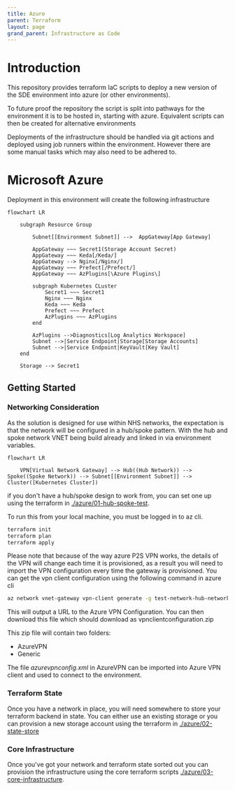 ```yaml
---
title: Azure
parent: Terraform
layout: page
grand_parent: Infrastructure as Code
---
```


# Introduction
This repository provides terraform IaC scripts to deploy a new version of the SDE environment into azure (or other environments).

To future proof the repository the script is split into pathways for the environment it is to be hosted in, starting with azure. Equivalent scripts can then be created for alternative environments

Deployments of the infrastructure should be handled via git actions and deployed using job runners within the environment. However there are some manual tasks which may also need to be adhered to.

# Microsoft Azure
Deployment in this environment will create the following infrastructure

```mermaid
flowchart LR
    
    subgraph Resource Group
        
        Subnet[[Environment Subnet]] -->  AppGateway[App Gateway]

        AppGateway ~~~ Secret1(Storage Account Secret)
        AppGateway ~~~ Keda[/Keda/]
        AppGateway --> Nginx[/Nginx/]
        AppGateway ~~~ Prefect[/Prefect/]
        AppGateway ~~~ AzPlugins[\Azure Plugins\]
        
        subgraph Kubernetes CLuster
            Secret1 ~~~ Secret1
            Nginx ~~~ Nginx 
            Keda ~~~ Keda
            Prefect ~~~ Prefect
            AzPlugins ~~~ AzPlugins
        end

        AzPlugins -->Diagnostics[Log Analytics Workspace]
        Subnet -->|Service Endpoint|Storage[Storage Accounts]
        Subnet -->|Service Endpoint|KeyVault[Key Vault]
    end

    Storage --> Secret1

```

## Getting Started
### Networking Consideration
As the solution is designed for use within NHS networks, the expectation is that the network will be configured in a hub/spoke pattern. With the hub and spoke network VNET being build already and linked in via environment variables.

```mermaid
flowchart LR

    VPN[Virtual Network Gateway] --> Hub((Hub Network)) --> Spoke((Spoke Network)) --> Subnet[[Environment Subnet]] --> Cluster([Kubernetes Cluster])

```

if you don't have a hub/spoke design to work from, you can set one up using the terraform in [./azure/01-hub-spoke-test](azure/01-hub-spoke-test).

To run this from your local machine, you must be logged in to az cli.

```bash
terraform init
terraform plan
terraform apply
```

Please note that because of the way azure P2S VPN works, the details of the VPN will change each time it is provisioned, as a result you will need to import the VPN configuration every time the gateway is provisioned. You can get the vpn client configuration using the following command in azure cli

```bash
az network vnet-gateway vpn-client generate -g test-network-hub-network-rg -n test-network-vpngw -o tsv
```

This will output a URL to the Azure VPN Configuration. You can then download this file which should download as vpnclientconfiguration.zip

This zip file will contain two folders:

* AzureVPN
* Generic

The file *azurevpnconfig.xml* in AzureVPN can be imported into Azure VPN client and used to connect to the environment.

### Terraform State
Once you have a network in place, you will need somewhere to store your terraform backend in state. You can either use an existing storage or you can provision a new storage account using the terraform in [./azure/02-state-store](./azure/02-state-store/)

### Core Infrastructure
Once you've got your network and terraform state sorted out you can provision the infrastructure using the core terraform scripts [./azure/03-core-infrastructure](./azure/03-core-infrastructure/).
        